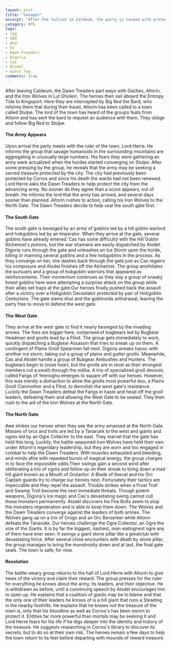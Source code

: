 ```yaml
---
layout: post
title: "Savages"
excerpt: "After the fallout in Caldeum, the party is tasked with protecting the well hidden town of Stulpe."
category: RPG
tags:
- rpg
- d&d
- dnd
- 5e
- Dawn Treaders
- Digoria
- Cas
- Alodel
- quest log
comments: true
---
```


After leaving Caldeum, the Dawn Treaders part ways with Gachev, Altorin, and the Iron Wolves in Lut Gholein. The heroes then sail aboard the Entropy Tide to Kingsport. Here they are intercepted by Big Red the Bard, who informs them that during their travel, Altorin has been called to a town called Stulpe. The lord of the town has heard of the groups feats from Altorin and has sent the bard to request an audience with them. They oblige and follow Big Red to Stulpe. 

#### The Army Appears

Upon arrival the party meets with the ruler of the town, Lord Herre. He informs the group that savage humanoids in the surrounding mountains are aggregating in unusually large numbers. His fears they were gathering an army were actualized when the hordes started converging on Stulpe. After some pressing by the group, he reveals that the army may be seeking a sacred treasure protected by the city. The city had previously been protected by Corros and since his death the wards had not been renewed. Lord Herre asks the Dawn Treaders to help protect the city from the advancing army. No sooner do they agree than a scout appears, out of breath. He informs the lord that the army has arrived, and several days sooner than planned. Altorin rushes to action, calling his Iron Wolves to the North Gate. The Dawn Treaders decide to help seal the south gate first. 

#### The South Gate

The south gate is beseiged by an army of goblins led by a hill goblin warlord and hobgoblins led by an Imperator. When they arrive at the gate, several goblins have already entered. Cas has some difficulty with the Hill Goblin Alchemist's potions, but the war shamans are easily dispatched by Alodel. Digoria runs through the gate and unleashes an Ice Storm upon the horde, killing or maiming several goblins and a few hobgoblins in the process. As they converge on her, she dashes back through the gate just as Cas regains his composure and Alodel finishes off the Alchemist. The group annihilates the pursuers and a group of hobgoblin warriors that appeared as reinforcements. Their momentum continues as they slay a group of sneaky forest goblins here were attempting a surprise attack on the group while their allies set traps at the gate.Our heroes finally pushed back the assault after a victory over a Hobgoblin Devastator protected by pair of Hobgoblin Centurions. The gate slams shut and the goblinoids withdrawal, leaving the party free to move to defend the west gate.

#### The West Gate

They arrive at the west gate to find it nearly besieged by the invading armies. The foes are bigger here, comprised of bugbears led by Bugbear Headman and gnolls lead by a Flind. The group gets immediately to work, quickly dispatching a Bugbear Assassin that tries to sneak up on them. A contingent of Plains Gnoll Spearmen fall next. Digoria wreaks havoc with another ice storm, taking out a group of plains and gutter gnolls. Meanwhile, Cas and Alodel handle a group of Bubgear Ambushes and Hunters. The bugbears begin to loose heart, but the gnolls are in revel as their strongest members cut a swath through the militia. A trio of specialized gnoll devouts called Fangs of Yeenoghu emerges to square off with our heroes. However, this was merely a distraction to allow the gnolls most powerful duo, a Plains Gnoll Clanmother and a Flind, to demolish the west gate's resistance. Luckily the Dawn Treaders defeat the Fangs in haste and head off the gnoll leaders, defeating them and allowing the West Gate to be sealed. They then rush to the aid of the Iron Wolves at the North Gate. 

#### The North Gate

Awe strikes our heroes when they see the army amassed at the North Gate. Masses of orcs and trolls are led by a Tanarukk to the west and giants and ogres led by an Ogre Collector to the east. They marvel that the gate has held this long. Luckily, the battle-seasoned Iron Wolves have held their own under Altorin's legendary leadership, but they are worn and too engaged in combat to help the Dawn Treaders. With muscles exhausted and bleeding, and minds afire with repeated bursts of magical energy, the group charges in to face the impossible odds.Their swings gain a second wind after obliterating a trio of ogres and follow up on their streak to bring down a mad hill giant known as a Mouth of Grolantor. A Blade of Ilneval and his Orc Captain guards try to charge our heroes next. Fortunately their tactics are impeccable and they repel the assault. Trouble strikes when a Frost Troll and Swamp Troll become the next immediate threats. Though potent weapons, Digoria's ice magic and Cas's devastating swing cannot cull these monsters permanently. Alodel discovers his Fire Bolts seem to stop the monsters regeneration and is able to keep them down. The Wolves and the Dawn Treaders converge against the leaders of both armies. The Wolves gang up on a trio of Orogs and an Orc Berserker while Altorin defeats the Tanarukk. Our heroes challenge the Ogre Collector, an Ogre the size of the Giants. It is by far the biggest, nastiest, man-eatingnest ogre any of them have ever seen. It swings a giant stone pillar like a greatclub with devastating force. After several close encounters with death by stone pillar, the group manages to bring the monstrosity down and at last, the final gate seals. The town is safe, for now. 

#### Resolution

The battle-weary group returns to the hall of Lord Herre with Altorin to give news of the victory and claim their reward. The group presses for the ruler for everything he knows about the army, its leaders, and their objective. He is withdrawn as before, until a convincing speech by Alodel encourages him to open up. He explains that a coalition of giants may be to blame and that the only one of their leaders he knows of is a hill giant that runs a Steading in the nearby foothills. He explains that he knows not the treasure of the town is, only that his bloodline as well as Corros's has been sworn to protect it. Entities far more powerful than mortals may be seeking it and Lord Herre fears for his life if he digs deeper into the identity and history of the treasure. He suggests researching in Corros's library to discover its secrets, but to do so at their own risk. The heroes remain a few days to help the town return to its feet before departing with mounds of reward treasure.